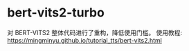 # bert-vits2-turbo

对 BERT-VITS2 整体代码进行了重构，降低使用门槛。 使用教程: https://mingminyu.github.io/tutorial_tts/bert-vits2.html
